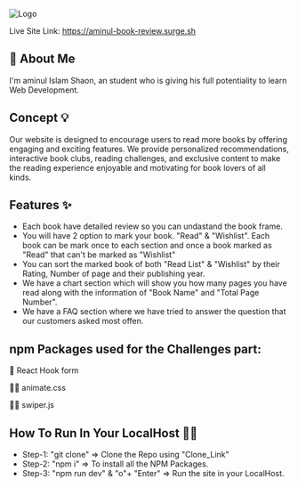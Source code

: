
![Logo](https://i.ibb.co/Pgkz6ck/Banner-readme.png)


Live Site Link: https://aminul-book-review.surge.sh

## 🚀 About Me
I'm aminul Islam Shaon, an student who is giving his full potentiality to learn Web Development.

## Concept 💡
Our website is designed to encourage users to read more books by offering engaging and exciting features. We provide personalized recommendations, interactive book clubs, reading challenges, and exclusive content to make the reading experience enjoyable and motivating for book lovers of all kinds.

## Features ✨

- Each book have detailed review so you can undastand the book frame.
- You will have 2 option to mark your book. "Read" & "Wishlist". Each book can be mark once to each section and once a book marked as "Read" that can't be marked as "Wishlist"
- You can sort the marked book of both "Read List" & "Wishlist" by their Rating, Number of page and their publishing year.
- We have a chart section which will show you how many pages you have read along with the information of "Book Name" and "Total Page Number".
- We have a FAQ section where we have tried to answer the question that our customers asked most offen.


## npm Packages used for the Challenges part:

🧠 React Hook form

👩‍💻 animate.css

🏃‍♂️ swiper.js


## How To Run In Your LocalHost 🏃‍♂️

- Step-1: "git clone" => Clone the Repo using "Clone_Link"
- Step-2: "npm i" => To install all the NPM Packages.
- Step-3: "npm run dev" & "o"+ "Enter" => Run the site in your LocalHost.
